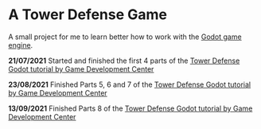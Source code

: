 # A Tower Defense Game

A small project for me to learn better how to work with the [Godot game engine](https://godotengine.org/).

**21/07/2021** Started and finished the first 4 parts of the [Tower Defense Godot tutorial by Game Development Center](https://www.youtube.com/watch?v=wFdpCGbrVXI&list=PLZ-54sd-DMAJltIzTtZ6ZhC-9hkqYXyp6&index=2&t=8s&ab_channel=GameDevelopmentCenter)

**23/08/2021** Finished Parts 5, 6 and 7 of the [Tower Defense Godot tutorial by Game Development Center](https://www.youtube.com/watch?v=wFdpCGbrVXI&list=PLZ-54sd-DMAJltIzTtZ6ZhC-9hkqYXyp6&index=2&t=8s&ab_channel=GameDevelopmentCenter)

**13/09/2021** Finished Parts 8 of the [Tower Defense Godot tutorial by Game Development Center](https://www.youtube.com/watch?v=wFdpCGbrVXI&list=PLZ-54sd-DMAJltIzTtZ6ZhC-9hkqYXyp6&index=2&t=8s&ab_channel=GameDevelopmentCenter)
  

